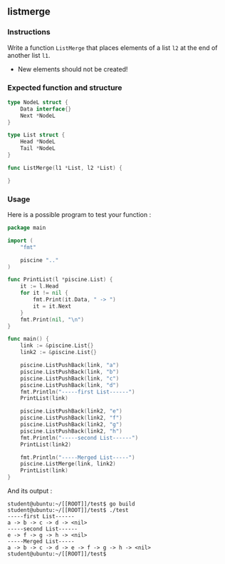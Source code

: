 ## listmerge

### Instructions

Write a function `ListMerge` that places elements of a list `l2` at the end of another list `l1`.

- New elements should not be created!

### Expected function and structure

```go
type NodeL struct {
	Data interface{}
	Next *NodeL
}

type List struct {
	Head *NodeL
	Tail *NodeL
}

func ListMerge(l1 *List, l2 *List) {

}
```

### Usage

Here is a possible program to test your function :

```go
package main

import (
	"fmt"

	piscine ".."
)

func PrintList(l *piscine.List) {
	it := l.Head
	for it != nil {
		fmt.Print(it.Data, " -> ")
		it = it.Next
	}
	fmt.Print(nil, "\n")
}

func main() {
	link := &piscine.List{}
	link2 := &piscine.List{}

	piscine.ListPushBack(link, "a")
	piscine.ListPushBack(link, "b")
	piscine.ListPushBack(link, "c")
	piscine.ListPushBack(link, "d")
	fmt.Println("-----first List------")
	PrintList(link)

	piscine.ListPushBack(link2, "e")
	piscine.ListPushBack(link2, "f")
	piscine.ListPushBack(link2, "g")
	piscine.ListPushBack(link2, "h")
	fmt.Println("-----second List------")
	PrintList(link2)

	fmt.Println("-----Merged List-----")
	piscine.ListMerge(link, link2)
	PrintList(link)
}
```

And its output :

```console
student@ubuntu:~/[[ROOT]]/test$ go build
student@ubuntu:~/[[ROOT]]/test$ ./test
-----first List------
a -> b -> c -> d -> <nil>
-----second List------
e -> f -> g -> h -> <nil>
-----Merged List-----
a -> b -> c -> d -> e -> f -> g -> h -> <nil>
student@ubuntu:~/[[ROOT]]/test$
```
